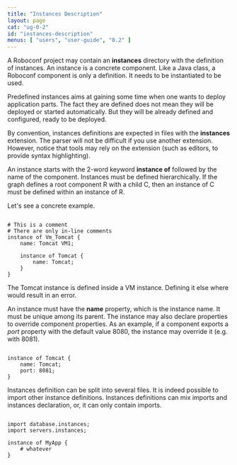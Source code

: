 ```yaml
---
title: "Instances Description"
layout: page
cat: "ug-0-2"
id: "instances-description"
menus: [ "users", "user-guide", "0.2" ]
---
```


A Roboconf project may contain an **instances** directory with the definition of instances.
An instance is a concrete component. Like a Java class, a Roboconf component is only a definition.
It needs to be instantiated to be used.

Predefined instances aims at gaining some time when one wants to deploy application parts.
The fact they are defined does not mean they will be deployed or started automatically. But they
will be already defined and configured, ready to be deployed.

By convention, instances definitions are expected in files with the **instances** extension.
The parser will not be difficult if you use another extension. However, notice that tools
may rely on the extension (such as editors, to provide syntax highlighting).

An instance starts with the 2-word keyword **instance of** followed by the name of the component.
Instances must be defined hierarchically. If the graph defines a root component R with a
child C, then an instance of C must be defined within an instance of R.

Let's see a concrete example.

<pre><code class="language-roboconf">
# This is a comment
# There are only in-line comments
instance of Vm_Tomcat {
	name: Tomcat VM1;

	instance of Tomcat {
		name: Tomcat;
	}
}
</code></pre>

The Tomcat instance is defined inside a VM instance.
Defining it else where would result in an error.

An instance must have the **name** property, which is the instance name. It must be unique among its parent.
The instance may also declare properties to override component properties. As an example, if a component exports
a *port* property with the default value 8080, the instance may override it (e.g. with 8081).

<pre><code class="language-roboconf">
instance of Tomcat {
	name: Tomcat;
	port: 8081;
}
</code></pre>

Instances definition can be split into several files. It is indeed possible to import other instance definitions.
Instances definitions can mix imports and instances declaration, or, it can only contain imports.

<pre><code class="language-roboconf">
import database.instances;
import servers.instances;

instance of MyApp {
	# whatever
}
</code></pre>
